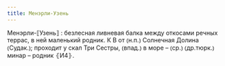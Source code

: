 ```yaml
---
title: Менэрли-Узень
---
```


Менэрли-⟦Узень⟧
: безлесная ливневая балка между откосами речных террас, в ней маленький родник. К В от ⦅н.п.⦆ Солнечная Долина ⦅Судак.⦆; проходит у скал Три Сестры, ⦅впад.⦆ в море – ⦅ср.⦆ ⦅др.тюрк.⦆ минар – родник ⦃И4⦄.
